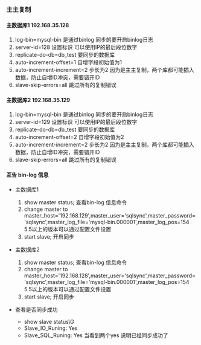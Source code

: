 ### 主主复制
#### 主数据库1 192.168.35.128
 1. log-bin=mysql-bin 是通过binlog 同步的要开启binlog日志
 2. server-id=128 设置标识 可以使用IP的最后段位数字
 3. replicate-do-db=db_test 要同步的数据库
 4. auto-increment-offset=1 自增字段初始值为1
 5. auto-increment-increment=2 步长为2 因为是主主复制，两个库都可能插入数据，防止自增ID冲突，需要错开ID
 6. slave-skip-errors=all 跳过所有的复制错误


#### 主数据库2 192.168.35.129
 1. log-bin=mysql-bin 是通过binlog 同步的要开启binlog日志
 2. server-id=129 设置标识 可以使用IP的最后段位数字
 3. replicate-do-db=db_test 要同步的数据库
 4. auto-increment-offset=2 自增字段初始值为2
 5. auto-increment-increment=2 步长为2 因为是主主复制，两个库都可能插入数据，防止自增ID冲突，需要错开ID
 6. slave-skip-errors=all 跳过所有的复制错误


#### 互告 bin-log 信息
 + 主数据库1
 	1. show master status; 查看bin-log 信息命令
 	2. change master to master_host='192.168.129',master_user='sqlsync',master_password='sqlsync',master_log_file='mysql-bin.000001',master_log_pos=154 5.5以上的版本可以通过配置文件设置 	
 	3. start slave; 开启同步

 + 主数据库2
 	1. show master status; 查看bin-log 信息命令
 	2. change master to master_host='192.168.128',master_user='sqlsync',master_password='sqlsync',master_log_file='mysql-bin.000001',master_log_pos=154 5.5以上的版本可以通过配置文件设置 	
 	3. start slave; 开启同步

 + 查看是否同步成功
 	- show slave status\G
 	- Slave_IO_Runing: Yes
 	- Slave_SQL_Runing: Yes 当看到两个yes 说明已经同步成功了

 	